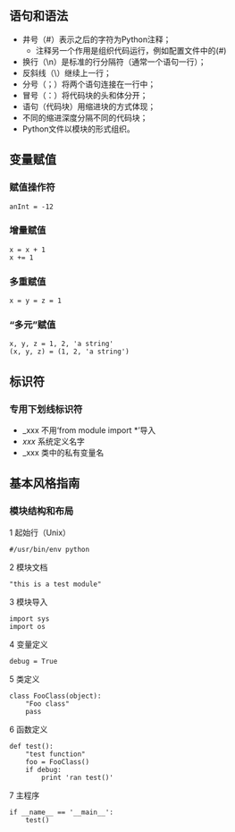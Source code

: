 ## 语句和语法

- 井号（#）表示之后的字符为Python注释； 
   - 注释另一个作用是组织代码运行，例如配置文件中的(#)
- 换行（\n）是标准的行分隔符（通常一个语句一行）；
- 反斜线（\）继续上一行；
- 分号（；）将两个语句连接在一行中；
- 冒号（：）将代码块的头和体分开；
- 语句（代码块）用缩进块的方式体现；
- 不同的缩进深度分隔不同的代码块；
- Python文件以模块的形式组织。

## 变量赋值

### 赋值操作符

```
anInt = -12
```

### 增量赋值

```
x = x + 1
x += 1
```

### 多重赋值

```
x = y = z = 1
```

### “多元”赋值

```
x, y, z = 1, 2, 'a string'
(x, y, z) = (1, 2, 'a string')
```

## 标识符

### 专用下划线标识符

- _xxx    不用‘from module import *’导入
- _xxx_   系统定义名字
- _xxx    类中的私有变量名

## 基本风格指南

### 模块结构和布局

1 起始行（Unix）
  ```
  #/usr/bin/env python
  ```
2 模块文档
  ```
  "this is a test module"
  ```
3 模块导入
  ```
  import sys
  import os
  ```
4 变量定义
  ```
  debug = True
  ```
5 类定义
  ```
  class FooClass(object):
      "Foo class"
      pass
  ```
6 函数定义
  ```
  def test():
      "test function"
      foo = FooClass()
      if debug:
          print 'ran test()'
  ```
7 主程序
  ```
  if __name__ == '__main__':
      test()
  ```